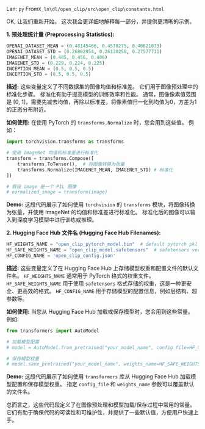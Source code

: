 Lan: `py` From`X_ln\dl/open_clip/src\open_clip\constants.html`

OK, 让我们重新开始。 这次我会更详细地解释每一部分，并提供更清晰的示例。

**1. 预处理统计量 (Preprocessing Statistics):**

```python
OPENAI_DATASET_MEAN = (0.48145466, 0.4578275, 0.40821073)
OPENAI_DATASET_STD = (0.26862954, 0.26130258, 0.27577711)
IMAGENET_MEAN = (0.485, 0.456, 0.406)
IMAGENET_STD = (0.229, 0.224, 0.225)
INCEPTION_MEAN = (0.5, 0.5, 0.5)
INCEPTION_STD = (0.5, 0.5, 0.5)
```

**描述:** 这些变量定义了不同数据集的图像均值和标准差。 它们用于图像预处理中的标准化步骤。 标准化有助于提高模型的训练效率和性能。 通常，图像像素值范围是 [0, 1]，需要先减去均值，再除以标准差，将像素值归一化到均值为0，方差为1的正态分布附近。

**如何使用:** 在使用 PyTorch 的 `transforms.Normalize` 时，您会用到这些值。 例如：

```python
import torchvision.transforms as transforms

# 使用 ImageNet 均值和标准差进行标准化
transform = transforms.Compose([
    transforms.ToTensor(),  # 将图像转换为张量
    transforms.Normalize(IMAGENET_MEAN, IMAGENET_STD) # 标准化
])

# 假设 image 是一个 PIL 图像
# normalized_image = transform(image)
```

**Demo:**  这段代码展示了如何使用 `torchvision` 的 `transforms` 模块，将图像转换为张量，并使用 ImageNet 的均值和标准差进行标准化。 标准化后的图像可以输入到深度学习模型中进行训练或推理。

**2. Hugging Face Hub 文件名 (Hugging Face Hub Filenames):**

```python
HF_WEIGHTS_NAME = "open_clip_pytorch_model.bin"  # default pytorch pkl
HF_SAFE_WEIGHTS_NAME = "open_clip_model.safetensors"  # safetensors version
HF_CONFIG_NAME = 'open_clip_config.json'
```

**描述:** 这些变量定义了在 Hugging Face Hub 上存储模型权重和配置文件的默认文件名。 `HF_WEIGHTS_NAME` 通常用于 PyTorch 格式的权重文件。`HF_SAFE_WEIGHTS_NAME` 用于使用 `safetensors` 格式存储的权重，这是一种更安全、更高效的格式。 `HF_CONFIG_NAME` 用于存储模型的配置信息，例如层结构、超参数等。

**如何使用:**  当您从 Hugging Face Hub 加载或保存模型时，您会用到这些常量。 例如:

```python
from transformers import AutoModel

# 加载模型配置
# model = AutoModel.from_pretrained("your_model_name", config_file=HF_CONFIG_NAME)

# 保存模型权重
# model.save_pretrained("your_model_name", weights_name=HF_SAFE_WEIGHTS_NAME)
```

**Demo:**  这段代码展示了如何使用 `transformers` 库从 Hugging Face Hub 加载模型配置和保存模型权重。 指定 `config_file` 和 `weights_name` 参数可以覆盖默认的文件名。

总而言之，这些代码段定义了在图像预处理和模型加载/保存过程中常用的常量。 它们有助于确保代码的可读性和可维护性，并提供了一些默认值，方便用户快速上手。
